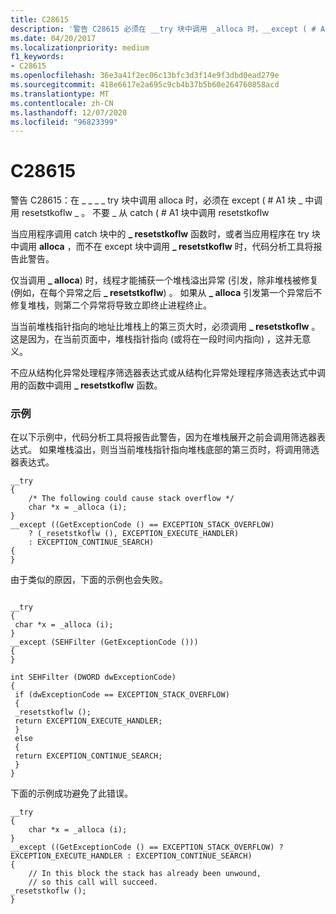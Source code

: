 ```yaml
---
title: C28615
description: '警告 C28615 必须在 __try 块中调用 _alloca 时，__except ( # A1 块调用 _resetstkoflw。 不要从 catch ( # A1 块内调用 _resetstkoflw。'
ms.date: 04/20/2017
ms.localizationpriority: medium
f1_keywords:
- C28615
ms.openlocfilehash: 36e3a41f2ec06c13bfc3d3f14e9f3dbd0ead279e
ms.sourcegitcommit: 418e6617e2a695c9cb4b37b5b60e264760858acd
ms.translationtype: MT
ms.contentlocale: zh-CN
ms.lasthandoff: 12/07/2020
ms.locfileid: "96823399"
---
```

# <a name="c28615"></a>C28615


警告 C28615：在 \_ \_ \_ \_ try 块中调用 alloca 时，必须在 except ( # A1 块 \_ 中调用 resetstkoflw \_ 。 不要 \_ 从 catch ( # A1 块中调用 resetstkoflw

当应用程序调用 catch 块中的 **\_ resetstkoflw** 函数时，或者当应用程序在 try 块中调用 **alloca** ，而不在 except 块中调用 **\_ resetstkoflw** 时，代码分析工具将报告此警告。

仅当调用 **\_ alloca**) 时，线程才能捕获一个堆栈溢出异常 (引发，除非堆栈被修复 (例如，在每个异常之后 **\_ resetstkoflw**) 。 如果从 **\_ alloca** 引发第一个异常后不修复堆栈，则第二个异常将导致立即终止进程终止。

当当前堆栈指针指向的地址比堆栈上的第三页大时，必须调用 **\_ resetstkoflw** 。 这是因为，在当前页面中，堆栈指针指向 (或将在一段时间内指向) ，这并无意义。

不应从结构化异常处理程序筛选器表达式或从结构化异常处理程序筛选表达式中调用的函数中调用 **\_ resetstkoflw** 函数。

### <a name="span-idexamplesspanspan-idexamplesspanexamples"></a><span id="examples"></span><span id="EXAMPLES"></span>示例

在以下示例中，代码分析工具将报告此警告，因为在堆栈展开之前会调用筛选器表达式。 如果堆栈溢出，则当当前堆栈指针指向堆栈底部的第三页时，将调用筛选器表达式。

```
__try 
{
    /* The following could cause stack overflow */
    char *x = _alloca (i);
}
__except ((GetExceptionCode () == EXCEPTION_STACK_OVERFLOW) 
    ? (_resetstkoflw (), EXCEPTION_EXECUTE_HANDLER) 
    : EXCEPTION_CONTINUE_SEARCH)
{
}
```

由于类似的原因，下面的示例也会失败。

```

__try 
{
 char *x = _alloca (i);
}
__except (SEHFilter (GetExceptionCode ()))
{
}

int SEHFilter (DWORD dwExceptionCode)
{
 if (dwExceptionCode == EXCEPTION_STACK_OVERFLOW)
 {
 _resetstkoflw ();
 return EXCEPTION_EXECUTE_HANDLER;
 }
 else
 {
 return EXCEPTION_CONTINUE_SEARCH;
 }
}
```

下面的示例成功避免了此错误。

```
__try
{
    char *x = _alloca (i);
}
__except ((GetExceptionCode () == EXCEPTION_STACK_OVERFLOW) ? EXCEPTION_EXECUTE_HANDLER : EXCEPTION_CONTINUE_SEARCH)
{
    // In this block the stack has already been unwound,
    // so this call will succeed.
_resetstkoflw ();
}
```









